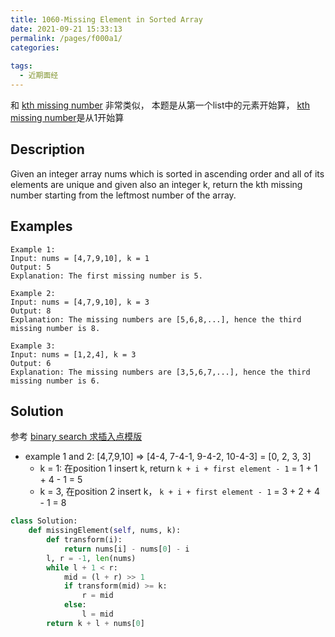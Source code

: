 ```yaml
---
title: 1060-Missing Element in Sorted Array
date: 2021-09-21 15:33:13
permalink: /pages/f000a1/
categories:
  
tags:
  - 近期面经
---
```

和 [kth missing number](https://emmableu.github.io/blog/pages/leetcode1539) 非常类似， 本题是从第一个list中的元素开始算， [kth missing number](https://emmableu.github.io/blog/pages/leetcode1539)是从1开始算

## Description
Given an integer array nums which is sorted in ascending order and all of its elements are unique and given also an integer k, return the kth missing number starting from the leftmost number of the array.

 
## Examples
```
Example 1:
Input: nums = [4,7,9,10], k = 1
Output: 5
Explanation: The first missing number is 5.

Example 2:
Input: nums = [4,7,9,10], k = 3
Output: 8
Explanation: The missing numbers are [5,6,8,...], hence the third missing number is 8.

Example 3:
Input: nums = [1,2,4], k = 3
Output: 6
Explanation: The missing numbers are [3,5,6,7,...], hence the third missing number is 6.
```

## Solution
参考 [binary search 求插入点模版](https://emmableu.github.io/blog/pages/fb7263/)
- example 1 and 2: [4,7,9,10] => [4-4, 7-4-1, 9-4-2, 10-4-3] = [0, 2, 3, 3]
  - k = 1: 在position 1 insert k, return `k + i + first element - 1` = 1 + 1 + 4 - 1 = 5
  - k = 3, 在position 2 insert k， `k + i + first element - 1` = 3 + 2 + 4  - 1 = 8
```python
class Solution:
    def missingElement(self, nums, k):
        def transform(i):
            return nums[i] - nums[0] - i
        l, r = -1, len(nums)
        while l + 1 < r:
            mid = (l + r) >> 1
            if transform(mid) >= k:
                r = mid
            else:
                l = mid
        return k + l + nums[0]
```
